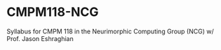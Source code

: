 # CMPM118-NCG
Syllabus for CMPM 118  in the Neurimorphic Computing Group (NCG) w/ Prof. Jason Eshraghian
